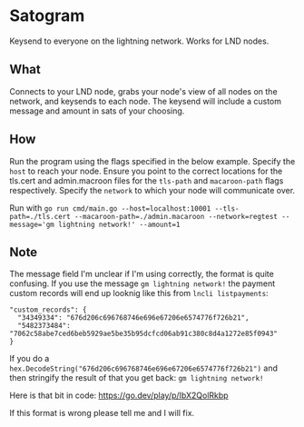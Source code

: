 # Satogram
Keysend to everyone on the lightning network. Works for LND nodes.

## What
Connects to your LND node, grabs your node's view of all nodes on the network, and keysends to each node. The keysend will include a custom message and amount in sats of your choosing.

## How
Run the program using the flags specified in the below example. Specify the `host` to reach your node.  Ensure you point to the correct locations for the tls.cert and admin.macroon files for the `tls-path` and `macaroon-path` flags respectively. Specify the `network` to which your node will communicate over.

Run with `go run cmd/main.go --host=localhost:10001 --tls-path=./tls.cert --macaroon-path=./admin.macaroon --network=regtest --message='gm lightning network!' --amount=1`


## Note
The message field I'm unclear if I'm using correctly, the format is quite confusing. If you use the message `gm lightning network!` the payment custom records will end up looknig like this from `lncli listpayments`:

```
"custom_records": {
  "34349334": "676d206c696768746e696e67206e6574776f726b21",
  "5482373484": "7062c58abe7ced6beb5929ae5be35b95dcfcd06ab91c380c8d4a1272e85f0943"
}
```
If you do a `hex.DecodeString("676d206c696768746e696e67206e6574776f726b21")` and then stringify the result of that you get back: `gm lightning network!`

Here is that bit in code: https://go.dev/play/p/IbX2QolRkbp

If this format is wrong please tell me and I will fix.